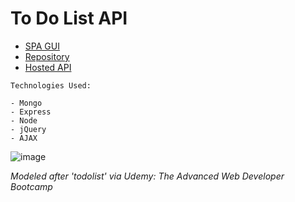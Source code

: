 # To Do List API

- [SPA GUI](https://todo-api-mernstack.herokuapp.com)
- [Repository](https://github.com/cwithac/todo_api)
- [Hosted API](https://todo-api-mernstack.herokuapp.com/api/todos)

```
Technologies Used:

- Mongo
- Express
- Node
- jQuery
- AJAX
```

![image](https://i.imgur.com/afvuFc5.png)

_Modeled after 'todolist' via Udemy: The Advanced Web Developer Bootcamp_
